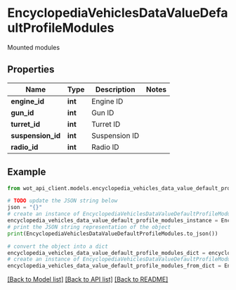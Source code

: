 # EncyclopediaVehiclesDataValueDefaultProfileModules

Mounted modules

## Properties

Name | Type | Description | Notes
------------ | ------------- | ------------- | -------------
**engine_id** | **int** | Engine ID | 
**gun_id** | **int** | Gun ID | 
**turret_id** | **int** | Turret ID | 
**suspension_id** | **int** | Suspension ID | 
**radio_id** | **int** | Radio ID | 

## Example

```python
from wot_api_client.models.encyclopedia_vehicles_data_value_default_profile_modules import EncyclopediaVehiclesDataValueDefaultProfileModules

# TODO update the JSON string below
json = "{}"
# create an instance of EncyclopediaVehiclesDataValueDefaultProfileModules from a JSON string
encyclopedia_vehicles_data_value_default_profile_modules_instance = EncyclopediaVehiclesDataValueDefaultProfileModules.from_json(json)
# print the JSON string representation of the object
print(EncyclopediaVehiclesDataValueDefaultProfileModules.to_json())

# convert the object into a dict
encyclopedia_vehicles_data_value_default_profile_modules_dict = encyclopedia_vehicles_data_value_default_profile_modules_instance.to_dict()
# create an instance of EncyclopediaVehiclesDataValueDefaultProfileModules from a dict
encyclopedia_vehicles_data_value_default_profile_modules_from_dict = EncyclopediaVehiclesDataValueDefaultProfileModules.from_dict(encyclopedia_vehicles_data_value_default_profile_modules_dict)
```
[[Back to Model list]](../README.md#documentation-for-models) [[Back to API list]](../README.md#documentation-for-api-endpoints) [[Back to README]](../README.md)


